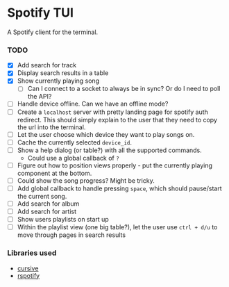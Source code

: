 # Spotify TUI

A Spotify client for the terminal.

### TODO

- [x] Add search for track
- [x] Display search results in a table
- [x] Show currently playing song
  - [ ] Can I connect to a socket to always be in sync? Or do I need to poll the API?
- [ ] Handle device offline. Can we have an offline mode?
- [ ] Create a `localhost` server with pretty landing page for spotify auth redirect. This should simply explain to the user that they need to copy the url into the terminal.
- [ ] Let the user choose which device they want to play songs on.
- [ ] Cache the currently selected `device_id`.
- [ ] Show a help dialog (or table?) with all the supported commands.
  - Could use a global callback of `?`
- [ ] Figure out how to position views properly - put the currently playing component at the bottom.
- [ ] Could show the song progress? Might be tricky.
- [ ] Add global callback to handle pressing `space`, which should pause/start the current song.
- [ ] Add search for album
- [ ] Add search for artist
- [ ] Show users playlists on start up
- [ ] Within the playlist view (one big table?), let the user use `ctrl + d/u` to move through pages in search results

### Libraries used

- [cursive](https://github.com/gyscos/cursive)
- [rspotify](https://github.com/ramsayleung/rspotify)
